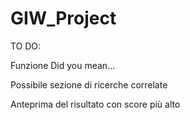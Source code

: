 GIW_Project
===========

TO DO:

Funzione Did you mean...

Possibile sezione di ricerche correlate

Anteprima del risultato con score più alto


